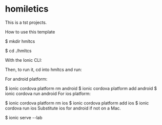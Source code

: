 # homiletics

This is a tst projects.

How to use this template

$ mkdir hmltcs

$ cd ./hmltcs

With the Ionic CLI:

Then, to run it, cd into hmltcs and run:

For android platform:

$ ionic cordova platform rm android
$ ionic cordova platform add android
$ ionic cordova run android
For ios platform:

$ ionic cordova platform rm ios
$ ionic cordova platform add ios
$ ionic cordova run ios
Substitute ios for android if not on a Mac.

$ ionic serve --lab
